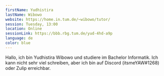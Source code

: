 ```yaml
---
firstName: Yudhistira
lastName: Wibowo
website: https://home.in.tum.de/~wibowo/tutor/
session: Tuesday, 13:00
location: Online
sessionLink: https://bbb.rbg.tum.de/yud-4hd-a9p
language: de
color: blue
---
```


Hallo, 
ich bin Yudhistira Wibowo und studiere im Bachelor Informatik. Ich kann nicht sehr viel schreiben,
aber ich bin auf Discord (itsmeYAW#1268) oder Zulip erreichbar.
